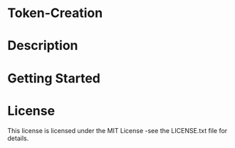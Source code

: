 # Token-Creation
# Description
# Getting Started
# License
This license is licensed under the MIT License -see the LICENSE.txt file for details.
